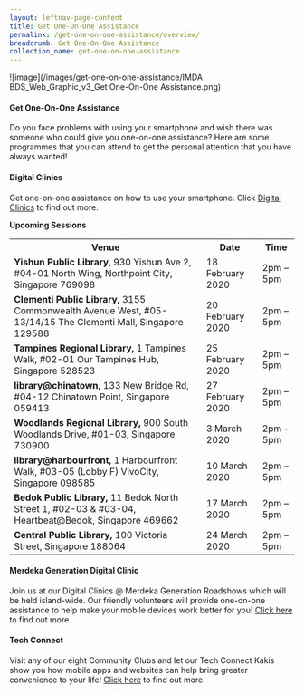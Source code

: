 ```yaml
---
layout: leftnav-page-content
title: Get One-On-One Assistance
permalink: /get-one-on-one-assistance/overview/
breadcrumb: Get One-On-One Assistance
collection_name: get-one-on-one-assistance
---
```

![image](/images/get-one-on-one-assistance/IMDA BDS_Web_Graphic_v3_Get One-On-One Assistance.png)

#### **Get One-On-One Assistance**<br>

Do you face problems with using your smartphone and wish there was someone who could give you one-on-one assistance? Here are some programmes that you can attend to get the personal attention that you have always wanted!<br>

#### Digital Clinics<br>

Get one-on-one assistance on how to use your smartphone. Click [Digital Clinics](/get-one-on-one-assistance/digital-clinics/) to find out more.<br>

**Upcoming Sessions**<br>

<table>
  <tr><th><b>Venue</b></th>
  <th><b>Date</b></th>
  <th><b>Time</b></th></tr>

<tr>  
<td><b>Yishun Public Library,</b> 930 Yishun Ave 2, #04-01 North Wing, Northpoint City, Singapore 769098</td>
<td>18 February 2020</td> 
<td>2pm – 5pm</td> </tr>

<tr>  
<td><b>Clementi Public Library,</b> 3155 Commonwealth Avenue West, #05-13/14/15 The Clementi Mall, Singapore 129588</td>
<td>20 February 2020</td> 
<td>2pm – 5pm</td> </tr>

<tr>  
<td><b>Tampines Regional Library,</b> 1 Tampines Walk, #02-01 Our Tampines Hub, Singapore 528523</td>
<td>25 February 2020</td> 
<td>2pm – 5pm</td> </tr>

<tr>  
<td><b>library@chinatown,</b> 133 New Bridge Rd, #04-12 Chinatown Point, Singapore 059413</td>
<td>27 February 2020</td> 
<td>2pm – 5pm</td> </tr>

<tr>  
<td><b>Woodlands Regional Library,</b> 900 South Woodlands Drive, #01-03, Singapore 730900</td>
<td>3 March 2020</td> 
<td>2pm – 5pm</td> </tr>

<tr>  
<td><b>library@harbourfront,</b> 1 Harbourfront Walk, #03-05 (Lobby F) VivoCity, Singapore 098585</td>
<td>10 March 2020</td> 
<td>2pm – 5pm</td> </tr>

<tr>  
<td><b>Bedok Public Library,</b> 11 Bedok North Street 1, #02-03 & #03-04, Heartbeat@Bedok, Singapore 469662</td>
<td>17 March 2020</td> 
<td>2pm – 5pm</td> </tr>

<tr>  
<td><b>Central Public Library,</b> 100 Victoria Street, Singapore 188064</td>
<td>24 March 2020</td> 
<td>2pm – 5pm</td> </tr>

</table>

#### Merdeka Generation Digital Clinic<br>

Join us at our Digital Clinics @ Merdeka Generation Roadshows which will be held island-wide. Our friendly volunteers will provide one-on-one assistance to help make your mobile devices work better for you! [Click here](/get-one-on-one-assistance/digital-clinics-at-merdeka-generation-roadshow/) to find out more.<br>

#### Tech Connect<br>

Visit any of our eight Community Clubs and let our Tech Connect Kakis show you how mobile apps and websites can help bring greater convenience to your life!  [Click here](/get-one-on-one-assistance/tech-connect/) to find out more.<br>

